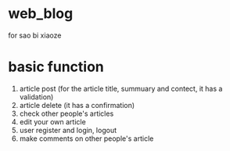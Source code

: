 # web_blog
for sao bi xiaoze
# basic function
1. article post (for the article title, summuary and contect, it has a validation)
2. article delete (it has a confirmation)
3. check other people's articles
4. edit your own article
5. user register and login, logout
6. make comments on other people's article


